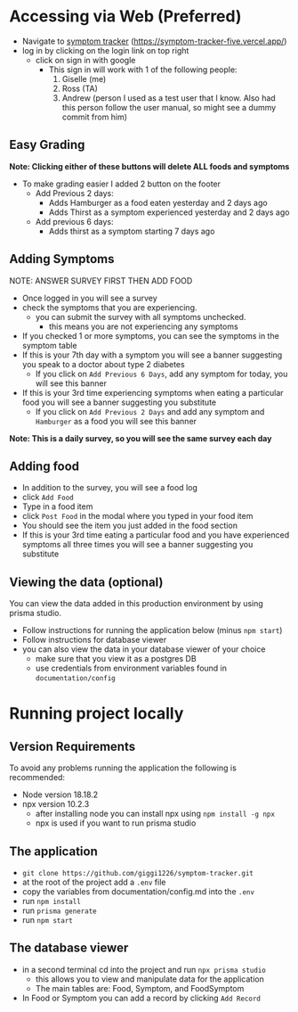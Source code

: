# Accessing via Web (Preferred)
- Navigate to [symptom tracker](https://symptom-tracker-five.vercel.app/) (https://symptom-tracker-five.vercel.app/)
- log in by clicking on the login link on top right
  - click on sign in with google
    - This sign in will work with 1 of the following people:
      1. Giselle (me)
      2. Ross (TA)
      3. Andrew (person I used as a test user that I know. Also had this person follow the user manual, so might see a dummy commit from him)

## Easy Grading
**Note: Clicking either of these buttons will delete ALL foods and symptoms**
- To make grading easier I added 2 button on the footer
  - Add Previous 2 days:
    - Adds Hamburger as a food eaten yesterday and 2 days ago 
    - Adds Thirst as a symptom experienced yesterday and 2 days ago
  - Add previous 6 days:
    - Adds thirst as a symptom starting 7 days ago

## Adding Symptoms
NOTE:  ANSWER SURVEY FIRST THEN ADD FOOD
- Once logged in you will see a survey
- check the symptoms that you are experiencing.
  - you can submit the survey with all symptoms unchecked.
    - this means you are not experiencing any symptoms
- If you checked 1 or more symptoms, you can see the symptoms in the symptom table
- If this is your 7th day with a symptom you will see a banner suggesting you speak to a doctor about type 2 diabetes
  - If you click on `Add Previous 6 Days`, add any symptom for today, you will see this banner
- If this is your 3rd time experiencing symptoms when eating a particular food you will see a banner suggesting you substitute
  - If you click on `Add Previous 2 Days` and add any symptom and `Hamburger` as a food you will see this banner

**Note: This is a daily survey, so you will see the same survey each day**

## Adding food
- In addition to the survey, you will see a food log
- click `Add Food`
- Type in a food item
- click `Post Food` in the modal where you typed in your food item
- You should see the item you just added in the food section
- If this is your 3rd time eating a particular food and you have experienced symptoms all three times you will see a banner suggesting you substitute

## Viewing the data (optional)
You can view the data added in this production environment by using prisma studio.
- Follow instructions for running the application below (minus `npm start`)
- Follow instructions for database viewer
- you can also view the data in your database viewer of your choice
  - make sure that you view it as a postgres DB
  - use credentials from environment variables found in `documentation/config`

# Running project locally
## Version Requirements
To avoid any problems running the application the following is recommended:
- Node version 18.18.2
- npx version 10.2.3
  - after installing node you can install npx using `npm install -g npx`
  - npx is used if you want to run prisma studio

## The application
- `git clone https://github.com/giggi1226/symptom-tracker.git`
- at the root of the project add a `.env` file
- copy the variables from documentation/config.md into the `.env`
- run `npm install`
- run `prisma generate`
- run `npm start`

## The database viewer
- in a second terminal cd into the project and run `npx prisma studio`
  - this allows you to view and manipulate data for the application
  - The main tables are: Food, Symptom, and FoodSymptom
- In Food or Symptom you can add a record by clicking `Add Record`

